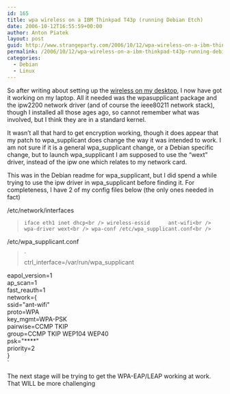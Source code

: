 ```yaml
---
id: 165
title: wpa wireless on a IBM Thinkpad T43p (running Debian Etch)
date: 2006-10-12T16:55:59+00:00
author: Anton Piatek
layout: post
guid: http://www.strangeparty.com/2006/10/12/wpa-wireless-on-a-ibm-thinkpad-t43p-running-debian-etch/
permalink: /2006/10/12/wpa-wireless-on-a-ibm-thinkpad-t43p-running-debian-etch/
categories:
  - Debian
  - Linux
---
```

So after writing about setting up the [wireless on my desktop](http://www.strangeparty.com/2006/10/08/installing-a-linksys-wnp54g-wireless-pci-card-in-debian-etch/), I now have got it working on my laptop. All it needed was the wpasupplicant package and the ipw2200 network driver (and of course the ieee80211 network stack), though I installed all those ages ago, so cannot remember what was involved, but I think they are in a standard kernel.

It wasn&#8217;t all that hard to get encryption working, though it does appear that my patch to wpa\_supplicant does change the way it was intended to work. I am not sure if it is a general wpa\_supplicant change, or a Debian specific change, but to launch wpa_supplicant I am supposed to use the &#8220;wext&#8221; driver, instead of the ipw one which relates to my network card.

This was in the Debian readme for wpa\_supplicant, but I did spend a while trying to use the ipw driver in wpa\_supplicant before finding it. For completeness, I have 2 of my config files below (the only ones needed in fact)

/etc/network/interfaces

> `iface eth1 inet dhcp<br />
    wireless-essid      ant-wifi<br />
    wpa-driver wext<br />
    wpa-conf /etc/wpa_supplicant.conf<br />
` 

/etc/wpa_supplicant.conf

> `<br />
ctrl_interface=/var/run/wpa_supplicant</p>
<p>eapol_version=1<br />
ap_scan=1<br />
fast_reauth=1<br />
network={<br />
    ssid="ant-wifi"<br />
    proto=WPA<br />
    key_mgmt=WPA-PSK<br />
    pairwise=CCMP TKIP<br />
    group=CCMP TKIP WEP104 WEP40<br />
    psk="****"<br />
    priority=2<br />
}<br />
` 

The next stage will be trying to get the WPA-EAP/LEAP working at work. That WILL be more challenging